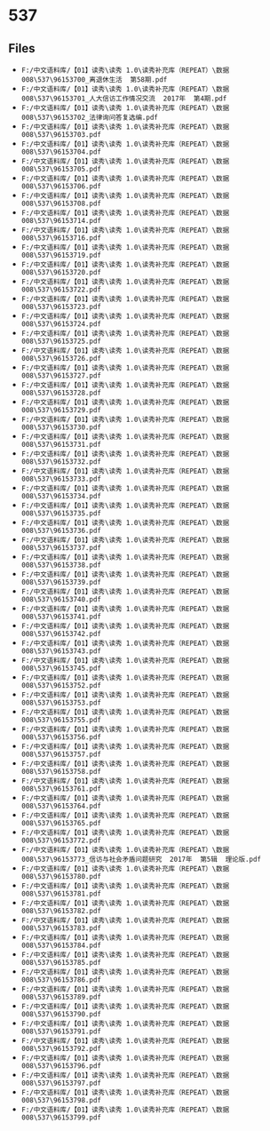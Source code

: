 # 537

## Files

- `F:/中文语料库/【01】读秀\读秀 1.0\读秀补充库（REPEAT）\数据008\537\96153700_离退休生活  第58期.pdf`
- `F:/中文语料库/【01】读秀\读秀 1.0\读秀补充库（REPEAT）\数据008\537\96153701_人大信访工作情况交流  2017年  第4期.pdf`
- `F:/中文语料库/【01】读秀\读秀 1.0\读秀补充库（REPEAT）\数据008\537\96153702_法律询问答复选编.pdf`
- `F:/中文语料库/【01】读秀\读秀 1.0\读秀补充库（REPEAT）\数据008\537\96153703.pdf`
- `F:/中文语料库/【01】读秀\读秀 1.0\读秀补充库（REPEAT）\数据008\537\96153704.pdf`
- `F:/中文语料库/【01】读秀\读秀 1.0\读秀补充库（REPEAT）\数据008\537\96153705.pdf`
- `F:/中文语料库/【01】读秀\读秀 1.0\读秀补充库（REPEAT）\数据008\537\96153706.pdf`
- `F:/中文语料库/【01】读秀\读秀 1.0\读秀补充库（REPEAT）\数据008\537\96153708.pdf`
- `F:/中文语料库/【01】读秀\读秀 1.0\读秀补充库（REPEAT）\数据008\537\96153714.pdf`
- `F:/中文语料库/【01】读秀\读秀 1.0\读秀补充库（REPEAT）\数据008\537\96153716.pdf`
- `F:/中文语料库/【01】读秀\读秀 1.0\读秀补充库（REPEAT）\数据008\537\96153719.pdf`
- `F:/中文语料库/【01】读秀\读秀 1.0\读秀补充库（REPEAT）\数据008\537\96153720.pdf`
- `F:/中文语料库/【01】读秀\读秀 1.0\读秀补充库（REPEAT）\数据008\537\96153722.pdf`
- `F:/中文语料库/【01】读秀\读秀 1.0\读秀补充库（REPEAT）\数据008\537\96153723.pdf`
- `F:/中文语料库/【01】读秀\读秀 1.0\读秀补充库（REPEAT）\数据008\537\96153724.pdf`
- `F:/中文语料库/【01】读秀\读秀 1.0\读秀补充库（REPEAT）\数据008\537\96153725.pdf`
- `F:/中文语料库/【01】读秀\读秀 1.0\读秀补充库（REPEAT）\数据008\537\96153726.pdf`
- `F:/中文语料库/【01】读秀\读秀 1.0\读秀补充库（REPEAT）\数据008\537\96153727.pdf`
- `F:/中文语料库/【01】读秀\读秀 1.0\读秀补充库（REPEAT）\数据008\537\96153728.pdf`
- `F:/中文语料库/【01】读秀\读秀 1.0\读秀补充库（REPEAT）\数据008\537\96153729.pdf`
- `F:/中文语料库/【01】读秀\读秀 1.0\读秀补充库（REPEAT）\数据008\537\96153730.pdf`
- `F:/中文语料库/【01】读秀\读秀 1.0\读秀补充库（REPEAT）\数据008\537\96153731.pdf`
- `F:/中文语料库/【01】读秀\读秀 1.0\读秀补充库（REPEAT）\数据008\537\96153732.pdf`
- `F:/中文语料库/【01】读秀\读秀 1.0\读秀补充库（REPEAT）\数据008\537\96153733.pdf`
- `F:/中文语料库/【01】读秀\读秀 1.0\读秀补充库（REPEAT）\数据008\537\96153734.pdf`
- `F:/中文语料库/【01】读秀\读秀 1.0\读秀补充库（REPEAT）\数据008\537\96153735.pdf`
- `F:/中文语料库/【01】读秀\读秀 1.0\读秀补充库（REPEAT）\数据008\537\96153736.pdf`
- `F:/中文语料库/【01】读秀\读秀 1.0\读秀补充库（REPEAT）\数据008\537\96153737.pdf`
- `F:/中文语料库/【01】读秀\读秀 1.0\读秀补充库（REPEAT）\数据008\537\96153738.pdf`
- `F:/中文语料库/【01】读秀\读秀 1.0\读秀补充库（REPEAT）\数据008\537\96153739.pdf`
- `F:/中文语料库/【01】读秀\读秀 1.0\读秀补充库（REPEAT）\数据008\537\96153740.pdf`
- `F:/中文语料库/【01】读秀\读秀 1.0\读秀补充库（REPEAT）\数据008\537\96153741.pdf`
- `F:/中文语料库/【01】读秀\读秀 1.0\读秀补充库（REPEAT）\数据008\537\96153742.pdf`
- `F:/中文语料库/【01】读秀\读秀 1.0\读秀补充库（REPEAT）\数据008\537\96153743.pdf`
- `F:/中文语料库/【01】读秀\读秀 1.0\读秀补充库（REPEAT）\数据008\537\96153745.pdf`
- `F:/中文语料库/【01】读秀\读秀 1.0\读秀补充库（REPEAT）\数据008\537\96153752.pdf`
- `F:/中文语料库/【01】读秀\读秀 1.0\读秀补充库（REPEAT）\数据008\537\96153753.pdf`
- `F:/中文语料库/【01】读秀\读秀 1.0\读秀补充库（REPEAT）\数据008\537\96153755.pdf`
- `F:/中文语料库/【01】读秀\读秀 1.0\读秀补充库（REPEAT）\数据008\537\96153756.pdf`
- `F:/中文语料库/【01】读秀\读秀 1.0\读秀补充库（REPEAT）\数据008\537\96153757.pdf`
- `F:/中文语料库/【01】读秀\读秀 1.0\读秀补充库（REPEAT）\数据008\537\96153758.pdf`
- `F:/中文语料库/【01】读秀\读秀 1.0\读秀补充库（REPEAT）\数据008\537\96153761.pdf`
- `F:/中文语料库/【01】读秀\读秀 1.0\读秀补充库（REPEAT）\数据008\537\96153764.pdf`
- `F:/中文语料库/【01】读秀\读秀 1.0\读秀补充库（REPEAT）\数据008\537\96153765.pdf`
- `F:/中文语料库/【01】读秀\读秀 1.0\读秀补充库（REPEAT）\数据008\537\96153772.pdf`
- `F:/中文语料库/【01】读秀\读秀 1.0\读秀补充库（REPEAT）\数据008\537\96153773_信访与社会矛盾问题研究  2017年  第5辑  理论版.pdf`
- `F:/中文语料库/【01】读秀\读秀 1.0\读秀补充库（REPEAT）\数据008\537\96153780.pdf`
- `F:/中文语料库/【01】读秀\读秀 1.0\读秀补充库（REPEAT）\数据008\537\96153781.pdf`
- `F:/中文语料库/【01】读秀\读秀 1.0\读秀补充库（REPEAT）\数据008\537\96153782.pdf`
- `F:/中文语料库/【01】读秀\读秀 1.0\读秀补充库（REPEAT）\数据008\537\96153783.pdf`
- `F:/中文语料库/【01】读秀\读秀 1.0\读秀补充库（REPEAT）\数据008\537\96153784.pdf`
- `F:/中文语料库/【01】读秀\读秀 1.0\读秀补充库（REPEAT）\数据008\537\96153785.pdf`
- `F:/中文语料库/【01】读秀\读秀 1.0\读秀补充库（REPEAT）\数据008\537\96153786.pdf`
- `F:/中文语料库/【01】读秀\读秀 1.0\读秀补充库（REPEAT）\数据008\537\96153789.pdf`
- `F:/中文语料库/【01】读秀\读秀 1.0\读秀补充库（REPEAT）\数据008\537\96153790.pdf`
- `F:/中文语料库/【01】读秀\读秀 1.0\读秀补充库（REPEAT）\数据008\537\96153791.pdf`
- `F:/中文语料库/【01】读秀\读秀 1.0\读秀补充库（REPEAT）\数据008\537\96153792.pdf`
- `F:/中文语料库/【01】读秀\读秀 1.0\读秀补充库（REPEAT）\数据008\537\96153796.pdf`
- `F:/中文语料库/【01】读秀\读秀 1.0\读秀补充库（REPEAT）\数据008\537\96153797.pdf`
- `F:/中文语料库/【01】读秀\读秀 1.0\读秀补充库（REPEAT）\数据008\537\96153798.pdf`
- `F:/中文语料库/【01】读秀\读秀 1.0\读秀补充库（REPEAT）\数据008\537\96153799.pdf`
